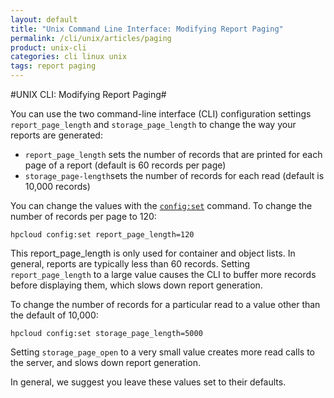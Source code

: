 ```yaml
---
layout: default
title: "Unix Command Line Interface: Modifying Report Paging"
permalink: /cli/unix/articles/paging
product: unix-cli
categories: cli linux unix
tags: report paging
---
```

#UNIX CLI: Modifying Report Paging#

You can use the two command-line interface (CLI) configuration settings `report_page_length` and `storage_page_length` to change the way your reports are generated:

* `report_page_length` sets the number of records that are printed for each page of a report (default is 60 records per page)
* `storage_page-length`sets the number of records for each read (default is 10,000 records)

You can change the values with the [`config:set`](/cli/unix/reference#config:set) command.  To change the number of records per page to 120:

    hpcloud config:set report_page_length=120

This report_page_length is only used for container and object lists.  In general, reports are typically less than 60 records.  Setting `report_page_length` to a large value causes the CLI to buffer more records before displaying them, which slows down report generation.

To change the number of records for a particular read to a value other than the default of 10,000:

    hpcloud config:set storage_page_length=5000

Setting `storage_page_open` to a very small value creates more read calls to the server, and slows down report generation. 

In general, we suggest you leave these values set to their defaults.
